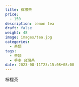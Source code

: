 ```yaml
---
title: 檸檬茶
price:
  - 150
description: lemon tea
draft: false
weight: 48
image: images/tea.jpg
categories:
  - 茶類
tags:
  - 茶類
  - 手奉 台灣茶
date: 2023-08-11T23:15:08+08:00
---
```


 檸檬茶
